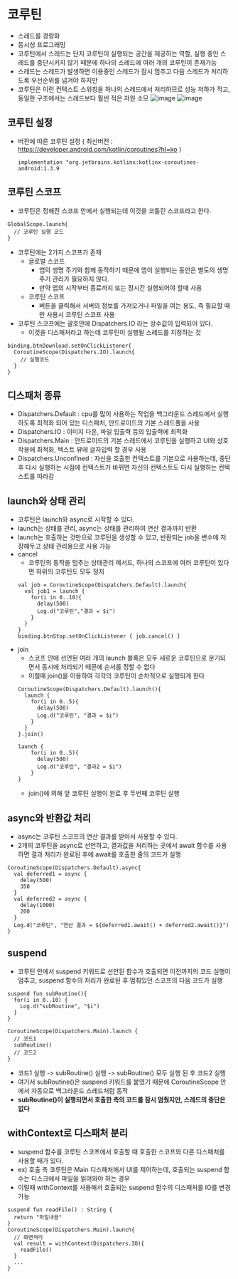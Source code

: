 # 코루틴
- 스레드를 경량화
- 동시성 프로그래밍
- 코루틴에서 스레드는 단지 코루틴이 실행되는 공간을 제공하는 역할, 실행 중인 스레드를 중단시키지 않기 때문에 하나의 스레드에 여러 개의 코루틴이 존재가능
- 스레드는 스레드가 발생하면 이용중인 스레드가 잠시 멈추고 다음 스레드가 처리하도록 우선순위를 넘겨야 하지만
- 코루틴은 이런 컨텍스트 스위칭을 하나의 스레드에서 처리하므로 성능 저하가 적고, 동일한 구조에서는 스레드보다 훨씬 적은 자원 소모
![image](https://user-images.githubusercontent.com/81352078/129821917-37030854-576d-4179-81f6-331d13d943e8.png)
![image](https://user-images.githubusercontent.com/81352078/129822243-a208ac19-f12f-4b46-ae0d-71382d071172.png)

## 코루틴 설정
- 버전에 따른 코루틴 설정 ( 최신버전 : https://developer.android.com/kotlin/coroutines?hl=ko )
  ```
  implementation "org.jetbrains.kotlinx:kotlinx-coroutines-android:1.3.9
  ```
  
## 코루틴 스코프
- 코루틴은 정해진 스코프 안에서 실행되는데 이것을 코틀린 스코프라고 한다.
```
GlobalScope.launch{
  // 코루틴 실행 코드
}
```
- 코루틴에는 2가지 스코프가 존재
  - 글로벌 스코프
    - 앱의 생명 주기와 함께 동작하기 때문에 앱이 실행되는 동안은 별도의 생명 주기 관리가 필요하지 않다.
    - 만약 앱의 시작부터 종료까지 또는 장시간 실행되어야 할때 사용
  - 코루틴 스코프
    - 버튼을 클릭해서 서버의 정보를 가져오거나 파일을 여는 용도, 즉 필요할 때만 사용시 코루틴 스코프 사용
- 코루틴 스코프에는 괄호안에 Dispatchers.IO 라는 상수값이 입력되어 있다.
  - 이것을 디스패처라고 하는데 코루틴이 실행될 스레드를 지정하는 것
```
binding.btnDownload.setOnClickListener{
  CoroutineScope(Dispatchers.IO).launch{
    // 실행코드
  }
}
```

## 디스패처 종류
- Dispatchers.Default : cpu를 많이 사용하는 작업을 백그라운드 스레드에서 실행하도록 최적화 되어 있는 디스패처, 안드로이드의 기본 스레드풀을 사용
- Dispatchers.IO : 이미지 다운, 파일 입출력 등의 입출력에 최적화
- Dispatchers.Main : 안드로이드의 기본 스레드에서 코루틴을 실행하고 UI와 상호작용에 최적화, 텍스트 뷰에 글자입력 할 경우 사용
- Dispatchers.Unconfined : 자신을 호출한 컨텍스트를 기본으로 사용하는데, 중단 후 다시 실행하는 시점에 컨텍스트가 바뀌면 자신의 컨텍스트도 다시 실행하는 컨텍스트를 따라감

## launch와 상태 관리
- 코루틴은 launch와 async로 시작할 수 있다.
- launch는 상태를 관리, async는 상태를 관리하여 연산 결과까지 반환
- launch는 호출하는 것만으로 코루틴을 생성할 수 있고, 반환되는 job을 변수에 저장해두고 상태 관리용으로 사용 가능
- cancel
  - 코루틴의 동작을 멈추는 상태관리 메서드, 하나의 스코프에 여러 코루틴이 있다면 하위의 코루틴도 모두 정지
  ```
  val job = CoroutineScope(Dispatchers.Default).launch{
    val job1 = launch {
      for(i in 0..10){
        delay(500)
        Log.d("코루틴","결과 = $i")
      }
    }
  }
  binding.btnStop.setOnClickListener { job.cancel() }
  ```
- join
  - 스코프 안에 선언된 여러 개의 launch 블록은 모두 새로운 코루틴으로 분기되면서 동시에 처리되기 때문에 순서를 정할 수 없다
  - 이럴때 join()을 이용하여 각각의 코루틴이 순차적으로 실행되게 한다
  ```
  CoroutineScope(Dispatchers.Default).launch(){
    launch {
      for(i in 0..5){
        delay(500)
        Log.d("코루틴", "결과 = $i")
      }
    }
  }.join()
  
  launch {
      for(i in 0..5){
        delay(500)
        Log.d("코루틴", "결과2 = $i")
      }
  }
  ```
  - join()에 의해 앞 코루틴 실행이 완료 후 두번째 코루틴 실행

## async와 반환값 처리
- async는 코루틴 스코프의 연산 결과를 받아서 사용할 수 있다.
- 2개의 코루틴을 async로 선언하고, 결과값을 처리하는 곳에서 await 함수를 사용하면 결과 처리가 완료된 후에 await를 호출한 줄의 코드가 실행
```
CoroutineScope(Dispatchers.Default).async{
  val deferred1 = async {
    delay(500)
    350
  }
  val deferred2 = async {
    delay(1000)
    200
  }
  Log.d("코루틴", "연산 결과 = ${deferred1.await() + deferred2.await()}")
}
```

## suspend
- 코루틴 안에서 suspend 키워드로 선언된 함수가 호출되면 이전까지의 코드 실행이 멈추고, suspend 함수의 처리가 완료된 후 멈춰있던 스코프의 다음 코드가 실행
```
suspend fun subRoutine(){
  for(i in 0..10) {
    Log.d("subRoutine", "$i")
  }
}

CoroutineScope(Dispatchers.Main).launch {
  // 코드1
  subRoutine()
  // 코드2
}
```
- 코드1 실행 -> subRoutine() 실행 -> subRoutine() 모두 실행 된 후 코드2 실행
- 여기서 subRoutine()은 suspend 키워드를 붙였기 때문에 CoroutineScope 안에서 자동으로 백그라운드 스레드처럼 동작
- **subRoutine()이 실행되면서 호출한 측의 코드를 잠시 멈췄지만, 스레드의 중단은 없다**

## withContext로 디스패처 분리
- suspend 함수를 코루틴 스코프에서 호출할 때 호출한 스코프와 다른 디스패처를 사용할 때가 있다.
- ex) 호출 측 코루틴은 Main 디스패처에서 UI를 제어하는데, 호출되는 suspend 함수는 디스크에서 파일을 읽어와야 하는 경우
- 이럴때 withContext를 사용해서 호출되는 suspend 함수의 디스패처를 IO를 변경가능
```
suspend fun readFile() : String {
  return "파일내용"
}
CoroutineScope(Dispatchers.Main).launch{
  // 화면처리
  val result = withContext(Dispatchers.IO){
    readFile()
  }
  ...
}
```
